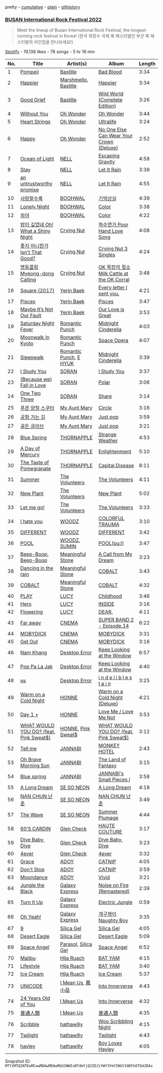 pretty - [cumulative](/playlists/cumulative/37i9dQZF1DX1DiKbtMp8w3.md) - [plain](/playlists/plain/37i9dQZF1DX1DiKbtMp8w3) - [githistory](https://github.githistory.xyz/mackorone/spotify-playlist-archive/blob/main/playlists/plain/37i9dQZF1DX1DiKbtMp8w3)

### [BUSAN International Rock Festival 2022](https://open.spotify.com/playlist/37i9dQZF1DX1DiKbtMp8w3)

> Meet the lineup of Busan International Rock Festival, the longest\-running rock festival in Korea! \(한국 최장수 국제 록 페스티벌인 부산 록 페스티벌의 라인업을 만나보세요!\)

[Spotify](https://open.spotify.com/user/spotify) - 19,138 likes - 78 songs - 5 hr 16 min

| No. | Title | Artist(s) | Album | Length |
|---|---|---|---|---|
| 1 | [Pompeii](https://open.spotify.com/track/3gbBpTdY8lnQwqxNCcf795) | [Bastille](https://open.spotify.com/artist/7EQ0qTo7fWT7DPxmxtSYEc) | [Bad Blood](https://open.spotify.com/album/64fQ94AVziavTPdnkCS6Nj) | 3:34 |
| 2 | [Happier](https://open.spotify.com/track/2dpaYNEQHiRxtZbfNsse99) | [Marshmello](https://open.spotify.com/artist/64KEffDW9EtZ1y2vBYgq8T), [Bastille](https://open.spotify.com/artist/7EQ0qTo7fWT7DPxmxtSYEc) | [Happier](https://open.spotify.com/album/78EicdHZr5XBWD7llEZ1Jh) | 3:34 |
| 3 | [Good Grief](https://open.spotify.com/track/1oxOiOjsi7plNOZEhoPLPj) | [Bastille](https://open.spotify.com/artist/7EQ0qTo7fWT7DPxmxtSYEc) | [Wild World \(Complete Edition\)](https://open.spotify.com/album/1qKjUIVG8KmtYceDBWjfqE) | 3:26 |
| 4 | [Without You](https://open.spotify.com/track/0IVHlst3XMgzXUJbIyZ8oO) | [Oh Wonder](https://open.spotify.com/artist/5cIc3SBFuBLVxJz58W2tU9) | [Oh Wonder](https://open.spotify.com/album/37ABUtLPqktcopsBJ7jmXT) | 3:44 |
| 5 | [Heart Strings](https://open.spotify.com/track/0cqiehfcVFq3ISC3pO9zLE) | [Oh Wonder](https://open.spotify.com/artist/5cIc3SBFuBLVxJz58W2tU9) | [Ultralife](https://open.spotify.com/album/2P63KJNeC3DwaLpw8KHYqE) | 3:24 |
| 6 | [Happy](https://open.spotify.com/track/64oxZ8Ma5HAWV04LAI2KwT) | [Oh Wonder](https://open.spotify.com/artist/5cIc3SBFuBLVxJz58W2tU9) | [No One Else Can Wear Your Crown \(Deluxe\)](https://open.spotify.com/album/2PERPMWWY1pchfPKeNUJx8) | 2:52 |
| 7 | [Ocean of Light](https://open.spotify.com/track/3OMAINkoHuBJcLu7R39Q6P) | [NELL](https://open.spotify.com/artist/5WY88tCMFA6J6vqSN3MmDZ) | [Escaping Gravity](https://open.spotify.com/album/0jnaBGk3e6LxiFjh2Sa1rO) | 4:58 |
| 8 | [Stay](https://open.spotify.com/track/0FKCn2juc9oNNAwrdFaanq) | [NELL](https://open.spotify.com/artist/5WY88tCMFA6J6vqSN3MmDZ) | [Let It Rain](https://open.spotify.com/album/6t1raUERDLYB8Xk0vc4HKY) | 3:39 |
| 9 | [an untrustworthy promise](https://open.spotify.com/track/4lSpqM6GXznSMMYzJ1nKZa) | [NELL](https://open.spotify.com/artist/5WY88tCMFA6J6vqSN3MmDZ) | [Let It Rain](https://open.spotify.com/album/6t1raUERDLYB8Xk0vc4HKY) | 4:55 |
| 10 | [사랑할수록](https://open.spotify.com/track/5R7CMPvfSM0RdBYTFuKlDt) | [BOOHWAL](https://open.spotify.com/artist/2LtEDRKi75vGtsfdy205jX) | [기억상실](https://open.spotify.com/album/6fQp1ErGeFDBpDXJjkWgsF) | 4:39 |
| 11 | [Lonely Night](https://open.spotify.com/track/5pHYQ1TuV7Ye5WWYcAxFjE) | [BOOHWAL](https://open.spotify.com/artist/2LtEDRKi75vGtsfdy205jX) | [Color](https://open.spotify.com/album/5jzebpTutPXBN69mZOwzQy) | 3:38 |
| 12 | [희야](https://open.spotify.com/track/2eZNE9o1YGOswDH82Eh3Vv) | [BOOHWAL](https://open.spotify.com/artist/2LtEDRKi75vGtsfdy205jX) | [Color](https://open.spotify.com/album/5jzebpTutPXBN69mZOwzQy) | 4:22 |
| 13 | [밤이 깊었네 Oh! What a Shiny Night](https://open.spotify.com/track/71yXrG7UY3myMhpn2QiMh4) | [Crying Nut](https://open.spotify.com/artist/0jg8QQ5BExafoPBy7ZyA5t) | [하수연가 Poor Hand Love Song](https://open.spotify.com/album/6PGzupR5yrD7zTw4FgDA5M) | 4:08 |
| 14 | [좋지 아니한가 Isn't That Good?](https://open.spotify.com/track/7L13P7XjzgJyENZZjITPcV) | [Crying Nut](https://open.spotify.com/artist/0jg8QQ5BExafoPBy7ZyA5t) | [Crying Nut 3 Singles](https://open.spotify.com/album/22GNw0B9gLX7wLKt1hgiSe) | 4:24 |
| 15 | [명동콜링 Myeong\-dong Calling](https://open.spotify.com/track/0AcSCfVYcXgNgcrZdyZXOh) | [Crying Nut](https://open.spotify.com/artist/0jg8QQ5BExafoPBy7ZyA5t) | [OK 목장의 젖소 Milk Cattle at the OK Corral](https://open.spotify.com/album/2ohRyGLhnzSVe1ajSigoWf) | 3:48 |
| 16 | [Square \(2017\)](https://open.spotify.com/track/13On7DYsJ3IrWxBWuOwM8t) | [Yerin Baek](https://open.spotify.com/artist/6dhfy4ByARPJdPtMyrUYJK) | [Every letter I sent you.](https://open.spotify.com/album/20hW2P3VSNJ1A7MwjIJ0Up) | 4:21 |
| 17 | [Pisces](https://open.spotify.com/track/7ix35I3PNAN63JeV7feOG9) | [Yerin Baek](https://open.spotify.com/artist/6dhfy4ByARPJdPtMyrUYJK) | [Pisces](https://open.spotify.com/album/2xX2M89Ep7wZGhExNjtMIK) | 3:47 |
| 18 | [Maybe It’s Not Our Fault](https://open.spotify.com/track/2xxAW1kGFSVCDdRVoryX8R) | [Yerin Baek](https://open.spotify.com/artist/6dhfy4ByARPJdPtMyrUYJK) | [Our Love is Great](https://open.spotify.com/album/6o7uJmwJP40A8lllMXk8MW) | 3:53 |
| 19 | [Saturday Night Fever](https://open.spotify.com/track/0TTxQr8bXlG43A2lHzKhKB) | [Romantic Punch](https://open.spotify.com/artist/5AwL954EM1Rkus1lsy8JmU) | [Midnight Cinderella](https://open.spotify.com/album/1GsitueEuLgKyoPftXpgFx) | 4:03 |
| 20 | [Moonwalk In Kyoto](https://open.spotify.com/track/2V5ivZUi1vx2nRXPIlpvBT) | [Romantic Punch](https://open.spotify.com/artist/5AwL954EM1Rkus1lsy8JmU) | [Space Opera](https://open.spotify.com/album/57zWBnAt4ZwWgqJQz91VVA) | 4:07 |
| 21 | [Sleepwalk](https://open.spotify.com/track/1mRR4zN3C1mFIbfUMkJeQ6) | [Romantic Punch](https://open.spotify.com/artist/5AwL954EM1Rkus1lsy8JmU), [E HYUK](https://open.spotify.com/artist/2YhKoOmf0diUvydhEoreDa) | [Midnight Cinderella](https://open.spotify.com/album/1GsitueEuLgKyoPftXpgFx) | 3:39 |
| 22 | [I Study You](https://open.spotify.com/track/0KjzuciHomg603Pk1n64R9) | [SORAN](https://open.spotify.com/artist/7eZGd0sv1TxpOwzyKc9P4R) | [I Study You](https://open.spotify.com/album/1GjqVAgkAdFotA8zkoRphT) | 3:37 |
| 23 | [\(Because we\) Fall in Love](https://open.spotify.com/track/4Pohk9QnUp8243LofTr9Cn) | [SORAN](https://open.spotify.com/artist/7eZGd0sv1TxpOwzyKc9P4R) | [Polar](https://open.spotify.com/album/7ksHT5o2iwBZr0kDYL4LSa) | 3:06 |
| 24 | [One Two Three](https://open.spotify.com/track/641mffMtAHVcWP4c8emiKw) | [SORAN](https://open.spotify.com/artist/7eZGd0sv1TxpOwzyKc9P4R) | [Share](https://open.spotify.com/album/3opQW3I787I5em9lRZptCo) | 3:14 |
| 25 | [푸른 양철 스쿠터](https://open.spotify.com/track/7239i16Nl443yMpjXa6TFk) | [My Aunt Mary](https://open.spotify.com/artist/02ROLqtEjHtHUbCuon7bQU) | [Circle](https://open.spotify.com/album/2pzBzC03HzbNnjKNFrdb87) | 3:16 |
| 26 | [공항 가는 길](https://open.spotify.com/track/59a8bElU9C0U0ZAewaCurc) | [My Aunt Mary](https://open.spotify.com/artist/02ROLqtEjHtHUbCuon7bQU) | [Just pop](https://open.spotify.com/album/0FF3bgrrpGh8PE4EAnwtxG) | 3:59 |
| 27 | [골든 글러브](https://open.spotify.com/track/5HILgeHAObGjPKeCX4tY5s) | [My Aunt Mary](https://open.spotify.com/artist/02ROLqtEjHtHUbCuon7bQU) | [Just pop](https://open.spotify.com/album/0FF3bgrrpGh8PE4EAnwtxG) | 3:21 |
| 28 | [Blue Spring](https://open.spotify.com/track/4644JaCBBX7EpiZY1XXJaW) | [THORNAPPLE](https://open.spotify.com/artist/6S4fsREHT1NEjTb3lYD2pG) | [Strange Weather](https://open.spotify.com/album/6h8CGwYbH7wW4XfcwKNzNe) | 4:53 |
| 29 | [A Day of Mercury](https://open.spotify.com/track/0ZnSRfXEfg5PpgY9WtJrXO) | [THORNAPPLE](https://open.spotify.com/artist/6S4fsREHT1NEjTb3lYD2pG) | [Enlightenment](https://open.spotify.com/album/5mfhM5hlMcZdpuR0h4No0D) | 5:10 |
| 30 | [The Taste of Pomegranate](https://open.spotify.com/track/3t9vPkoROil4XsRCGxZ4vc) | [THORNAPPLE](https://open.spotify.com/artist/6S4fsREHT1NEjTb3lYD2pG) | [Capital Disease](https://open.spotify.com/album/0glXbKYknQlnd2FnxsxWez) | 8:11 |
| 31 | [Summer](https://open.spotify.com/track/3aeZV1y0ck9CMIUIdeOjBj) | [The Volunteers](https://open.spotify.com/artist/2jLHrOkh1M5rLJgnrgfQf1) | [The Volunteers](https://open.spotify.com/album/0hwXFwuvVfZwn6asTargTD) | 4:11 |
| 32 | [New Plant](https://open.spotify.com/track/79jgzziAIoymcQp3n2GL1M) | [The Volunteers](https://open.spotify.com/artist/2jLHrOkh1M5rLJgnrgfQf1) | [New Plant](https://open.spotify.com/album/4x0sRy7NHBE1uEy8hiVKy3) | 5:02 |
| 33 | [Let me go!](https://open.spotify.com/track/0yZ5nThTk7dZfgrhlQbxtT) | [The Volunteers](https://open.spotify.com/artist/2jLHrOkh1M5rLJgnrgfQf1) | [The Volunteers](https://open.spotify.com/album/0hwXFwuvVfZwn6asTargTD) | 3:33 |
| 34 | [I hate you](https://open.spotify.com/track/1XlSkQeITGEv8r6HIZfpfX) | [WOODZ](https://open.spotify.com/artist/6y9nlaoynxSvoTGY09Vdcy) | [COLORFUL TRAUMA](https://open.spotify.com/album/2A3y4U3r7xzgicuJYisnOe) | 3:10 |
| 35 | [DIFFERENT](https://open.spotify.com/track/5Y7a8iWIawp1QTbevGeH1V) | [WOODZ](https://open.spotify.com/artist/6y9nlaoynxSvoTGY09Vdcy) | [DIFFERENT](https://open.spotify.com/album/56S7zetVLAz7xC5GrmOld3) | 3:42 |
| 36 | [POOL](https://open.spotify.com/track/3fCZKucLEtLkTLtRUZrfkG) | [WOODZ](https://open.spotify.com/artist/6y9nlaoynxSvoTGY09Vdcy), [SUMIN](https://open.spotify.com/artist/0K4MGKGmjtdIE0W3GkGmyU) | [POOL\[pu:l\]](https://open.spotify.com/album/4qIn1bOjIOsvHOs7WGPloF) | 3:47 |
| 37 | [Beep\-Boop, Beep\-Boop](https://open.spotify.com/track/1Bzyh2PDRbIR1Q1A8u3U9b) | [Meaningful Stone](https://open.spotify.com/artist/7EVlq3yUVHbHZZsaYSOcXt) | [A Call from My Dream](https://open.spotify.com/album/7cuRyJgRk1NfHrCNv5tM3M) | 3:23 |
| 38 | [Dancing in the rain](https://open.spotify.com/track/3d28TKE1fVNrG7D4xH7Q7k) | [Meaningful Stone](https://open.spotify.com/artist/7EVlq3yUVHbHZZsaYSOcXt) | [COBALT](https://open.spotify.com/album/72bVS9qjgmS4AZsEgJoyVE) | 3:43 |
| 39 | [COBALT](https://open.spotify.com/track/28ZZvL8qrT4kSCb6imjaUa) | [Meaningful Stone](https://open.spotify.com/artist/7EVlq3yUVHbHZZsaYSOcXt) | [COBALT](https://open.spotify.com/album/72bVS9qjgmS4AZsEgJoyVE) | 4:32 |
| 40 | [PLAY](https://open.spotify.com/track/0ddSLVdbpKFO1FtIYpYnw9) | [LUCY](https://open.spotify.com/artist/4eh2JeBpQaScfHKKXZh5vO) | [Childhood](https://open.spotify.com/album/6Nb2vk4KMl2TH12CXc6YAb) | 3:46 |
| 41 | [Hero](https://open.spotify.com/track/3jfkavi0DplCgF687ce9Md) | [LUCY](https://open.spotify.com/artist/4eh2JeBpQaScfHKKXZh5vO) | [INSIDE](https://open.spotify.com/album/38ifcco3lQ2JhSpU5JLMGW) | 3:16 |
| 42 | [Flowering](https://open.spotify.com/track/1ygmHMAn6HYtCrQ4fHqD0x) | [LUCY](https://open.spotify.com/artist/4eh2JeBpQaScfHKKXZh5vO) | [DEAR.](https://open.spotify.com/album/70J3PvQ7lVT5YWswgcSwWt) | 4:11 |
| 43 | [Far away](https://open.spotify.com/track/7CnILy2C8eB74SLa4NkVY7) | [CNEMA](https://open.spotify.com/artist/1rH9ZFWkeghhAktUmri9O6) | [SUPER BAND 2 \- Episode.14](https://open.spotify.com/album/2gir8gMdlpIkinnc061A3j) | 6:22 |
| 44 | [MOBYDICK](https://open.spotify.com/track/4BQqh5sZc3ccOKOX8XFZaw) | [CNEMA](https://open.spotify.com/artist/1rH9ZFWkeghhAktUmri9O6) | [MOBYDICK](https://open.spotify.com/album/159FCS8IXCZeknsgCEEVnl) | 3:31 |
| 45 | [Get Out](https://open.spotify.com/track/6rN0zooodUhaTrNM5MlT8L) | [CNEMA](https://open.spotify.com/artist/1rH9ZFWkeghhAktUmri9O6) | [MOBYDICK](https://open.spotify.com/album/159FCS8IXCZeknsgCEEVnl) | 3:16 |
| 46 | [Nam Khang](https://open.spotify.com/track/4ZzSW7CyhdAqrIFRdQ2Lee) | [Desktop Error](https://open.spotify.com/artist/5Vsm6xlaAsSwuVNPB6kQS3) | [Keep Looking at the Window](https://open.spotify.com/album/4ujNlhHT0WFcfN2wrprJds) | 6:57 |
| 47 | [Pop Pa La Jak](https://open.spotify.com/track/07Q5d0rEP9tXCnvbsQVxnf) | [Desktop Error](https://open.spotify.com/artist/5Vsm6xlaAsSwuVNPB6kQS3) | [Keep Looking at the Window](https://open.spotify.com/album/4ujNlhHT0WFcfN2wrprJds) | 4:40 |
| 48 | [ตน](https://open.spotify.com/track/3eLME8AQLetptw2Hj0JRE2) | [Desktop Error](https://open.spotify.com/artist/5Vsm6xlaAsSwuVNPB6kQS3) | [i n d e l i b l e s t a i n](https://open.spotify.com/album/3yXg6ng7tgKzPnlxsPYBTG) | 3:25 |
| 49 | [Warm on a Cold Night](https://open.spotify.com/track/5pJPgy2jGvvNUNfHPvG3Zp) | [HONNE](https://open.spotify.com/artist/0Vw76uk7P8yVtTClWyOhac) | [Warm on a Cold Night \(Deluxe\)](https://open.spotify.com/album/6hmakfMxhTWYmSUed1HPFA) | 4:21 |
| 50 | [Day 1 ◑](https://open.spotify.com/track/6ZzYETKetIfNUsZUb23jgG) | [HONNE](https://open.spotify.com/artist/0Vw76uk7P8yVtTClWyOhac) | [Love Me / Love Me Not](https://open.spotify.com/album/0fwZXPXf41aF6H0CN3UtXV) | 3:53 |
| 51 | [WHAT WOULD YOU DO? \(feat\. Pink Sweat$\)](https://open.spotify.com/track/63CGV6P4cEYZvUgvVhZWAl) | [HONNE](https://open.spotify.com/artist/0Vw76uk7P8yVtTClWyOhac), [Pink Sweat$](https://open.spotify.com/artist/1W7FNibLa0O0b572tB2w7t) | [WHAT WOULD YOU DO? \(feat\. Pink Sweat$\)](https://open.spotify.com/album/5QKRK4MEDqyjPmX4dErfTw) | 3:12 |
| 52 | [Tell me](https://open.spotify.com/track/2kuxMt9uBIJ63li6NQWhlU) | [JANNABI](https://open.spotify.com/artist/2SY6OktZyMLdOnscX3DCyS) | [MONKEY HOTEL](https://open.spotify.com/album/7l4uULQ4qODIw5MSlLDM3r) | 2:43 |
| 53 | [Oh Brave Morning Sun](https://open.spotify.com/track/0s2aODxs1y7dRsMsP5egtb) | [JANNABI](https://open.spotify.com/artist/2SY6OktZyMLdOnscX3DCyS) | [The Land of Fantasy](https://open.spotify.com/album/3AqaCmFab2u1su982CnoQE) | 3:15 |
| 54 | [Blue spring](https://open.spotify.com/track/2C39KrMvf6G2EMIx7uC7ub) | [JANNABI](https://open.spotify.com/artist/2SY6OktZyMLdOnscX3DCyS) | [JANNABI's Small Pieces l](https://open.spotify.com/album/39YkUaoy7BMzsFvGGMwugk) | 3:58 |
| 55 | [A Long Dream](https://open.spotify.com/track/4nXbMeiYZCMxl2B7NvxLdR) | [SE SO NEON](https://open.spotify.com/artist/07OePkse2fcvU9wlVftNMl) | [A Long Dream](https://open.spotify.com/album/61XIcKpWrkIFiGZA6p72zy) | 4:18 |
| 56 | [NAN CHUN 난춘](https://open.spotify.com/track/320twJYO0LC64eWCuCC5vj) | [SE SO NEON](https://open.spotify.com/artist/07OePkse2fcvU9wlVftNMl) | [NAN CHUN 난춘](https://open.spotify.com/album/5aMMzZZNRZ1yBr6aArv4Dh) | 3:49 |
| 57 | [The Wave](https://open.spotify.com/track/0ZlIv0GSqYEKQK5Zf5cZTM) | [SE SO NEON](https://open.spotify.com/artist/07OePkse2fcvU9wlVftNMl) | [Summer Plumage](https://open.spotify.com/album/4hGJv9dB3hlzFXZJQmKdpq) | 4:44 |
| 58 | [60’S CARDIN](https://open.spotify.com/track/3JYqt9ADvBsou2pDrpmAZj) | [Glen Check](https://open.spotify.com/artist/68ZtcdthScW8ISOvVNW9sV) | [HAUTE COUTURE](https://open.spotify.com/album/5FNUoh29ai75zh2ugcDrKe) | 3:17 |
| 59 | [Dive Baby, Dive](https://open.spotify.com/track/36AbmT9YujrUsNvHpqRNgI) | [Glen Check](https://open.spotify.com/artist/68ZtcdthScW8ISOvVNW9sV) | [Dive Baby, Dive](https://open.spotify.com/album/32kZ9wnIIZuwOqK4CV39nO) | 3:23 |
| 60 | [4ever](https://open.spotify.com/track/4RruzeifOuoFvZwziK2EuR) | [Glen Check](https://open.spotify.com/artist/68ZtcdthScW8ISOvVNW9sV) | [4ever](https://open.spotify.com/album/2fU7ZbfCCwb77CVsGwhECU) | 3:32 |
| 61 | [Grace](https://open.spotify.com/track/6hpWk3kV9phxtzxbzzXmIF) | [ADOY](https://open.spotify.com/artist/64sY7LsUjNE3ifONkftTXC) | [CATNIP](https://open.spotify.com/album/66DrcdGAs9lGvTbsf5Tgdh) | 4:05 |
| 62 | [Don't Stop](https://open.spotify.com/track/2SMfatKkQhQiEJhuka4L3N) | [ADOY](https://open.spotify.com/artist/64sY7LsUjNE3ifONkftTXC) | [CATNIP](https://open.spotify.com/album/66DrcdGAs9lGvTbsf5Tgdh) | 3:59 |
| 63 | [Moondance](https://open.spotify.com/track/4XdPF9OekZ1fuoNLjwuN69) | [ADOY](https://open.spotify.com/artist/64sY7LsUjNE3ifONkftTXC) | [Vivid](https://open.spotify.com/album/0qpYN6nZdr4CCp8Jj3EVPz) | 3:21 |
| 64 | [Jungle the Black](https://open.spotify.com/track/4F4arrk8iGRPBE76XCf4PL) | [Galaxy Express](https://open.spotify.com/artist/3HbmUr6CJxkk0YGkxeNpMp) | [Noise on Fire \(Remastered\)](https://open.spotify.com/album/5OiizE4CuzR6iez0imn8lQ) | 2:39 |
| 65 | [Turn It Up](https://open.spotify.com/track/6wFKwkqFmB3SJcJ7dCodMp) | [Galaxy Express](https://open.spotify.com/artist/3HbmUr6CJxkk0YGkxeNpMp) | [Electric Jungle](https://open.spotify.com/album/1aIyeNpu0Z2tKtOfIjSZp0) | 0:59 |
| 66 | [Oh Yeah!](https://open.spotify.com/track/4BfmJnaP3Ghu4W7JmMHamO) | [Galaxy Express](https://open.spotify.com/artist/3HbmUr6CJxkk0YGkxeNpMp) | [개구쟁이 Naughty Boy](https://open.spotify.com/album/0xWooj0tF8YM8CEGIuq0J2) | 3:35 |
| 67 | [9](https://open.spotify.com/track/2giPJrNbuvd5aJkLnMrcrv) | [Silica Gel](https://open.spotify.com/artist/2kxVxKOgoefmgkwoHipHsn) | [Silica Gel](https://open.spotify.com/album/4BzGxha8bh9u2I2nEyUeE9) | 4:05 |
| 68 | [Desert Eagle](https://open.spotify.com/track/6QWvs1y2hXMwEswdJ8TiIU) | [Silica Gel](https://open.spotify.com/artist/2kxVxKOgoefmgkwoHipHsn) | [Desert Eagle](https://open.spotify.com/album/3z3iDsyby0fu7TxpQ74OrO) | 5:09 |
| 69 | [Space Angel](https://open.spotify.com/track/0K7HJKwvOaOKhsfOH7ArIk) | [Parasol](https://open.spotify.com/artist/6YTSSEvQoYsxYwkWLp6JQN), [Silica Gel](https://open.spotify.com/artist/2kxVxKOgoefmgkwoHipHsn) | [Space Angel](https://open.spotify.com/album/7JQ4RpDyrALnQARIzyJQ07) | 6:52 |
| 70 | [Malibu](https://open.spotify.com/track/1xXV2P8QUyRo84zevha4HJ) | [Hila Ruach](https://open.spotify.com/artist/24Rzfui4UwLMlhZcWYYk7P) | [BAT YAM](https://open.spotify.com/album/35wu0lTtX9QrtBoYcl88mZ) | 4:15 |
| 71 | [Lifestyle](https://open.spotify.com/track/2Od2vma6qhjUTpWdfa701R) | [Hila Ruach](https://open.spotify.com/artist/24Rzfui4UwLMlhZcWYYk7P) | [BAT YAM](https://open.spotify.com/album/35wu0lTtX9QrtBoYcl88mZ) | 3:40 |
| 72 | [Ice Cream](https://open.spotify.com/track/5ltjohuiVnUZragBIIkWGV) | [Hila Ruach](https://open.spotify.com/artist/24Rzfui4UwLMlhZcWYYk7P) | [Ice Cream](https://open.spotify.com/album/1ENCa2OXJkr562zKFWWO4A) | 5:37 |
| 73 | [UNICODE](https://open.spotify.com/track/6m0iiseipv69XPdkd01vmy) | [I Mean Us](https://open.spotify.com/artist/6FGSUph2Uv0yi2oM1hDV78), [鳳小岳](https://open.spotify.com/artist/3pr7TMfQrob0tDAfN3UeUh) | [Into Innerverse](https://open.spotify.com/album/0YCxq2nT2BLL9vSCsQEFNX) | 4:43 |
| 74 | [24 Years Old of You](https://open.spotify.com/track/5EdGni8Sgu75BdLyv5mSUT) | [I Mean Us](https://open.spotify.com/artist/6FGSUph2Uv0yi2oM1hDV78) | [Into Innerverse](https://open.spotify.com/album/0YCxq2nT2BLL9vSCsQEFNX) | 4:32 |
| 75 | [普通人類](https://open.spotify.com/track/5rn3NO1vtp9Ph96caHuVHl) | [I Mean Us](https://open.spotify.com/artist/6FGSUph2Uv0yi2oM1hDV78) | [普通人類](https://open.spotify.com/album/67oS4pQ31kmSwAFCMGiM2b) | 4:35 |
| 76 | [Scribble](https://open.spotify.com/track/2GcHFyreG18hZSmxOKrOfl) | [hathaw9y](https://open.spotify.com/artist/2G2Jiy00NjBxfbex9wXkeN) | [Woo Scribbling Night](https://open.spotify.com/album/577g4XzgzSG0qBNABsCQ6q) | 4:15 |
| 77 | [Twilight](https://open.spotify.com/track/6cVJX9UtgpKipNUCjpPJG8) | [hathaw9y](https://open.spotify.com/artist/2G2Jiy00NjBxfbex9wXkeN) | [Twilight](https://open.spotify.com/album/4JMRCWEQ9RGYs1ta3YWU5c) | 4:43 |
| 78 | [hayley](https://open.spotify.com/track/0sFuMmSPdZjae8IwWQq7JZ) | [hathaw9y](https://open.spotify.com/artist/2G2Jiy00NjBxfbex9wXkeN) | [Boy Loves Hayley](https://open.spotify.com/album/2XouiD0O47Da4dVQ4Z8zGl) | 4:05 |

Snapshot ID: `MTY2MTQ2NTEwMCwwMDAwMDAwMGU3NWIxNTdmYjQ2ZDJiYWY3YmY5NGY1ODFkOTQ4ZDAx`
